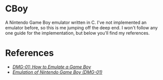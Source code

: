 # CBoy
A Nintendo Game Boy emulator written in C.
I've not implemented an emulator before, so this is me jumping off the deep end.
I won't follow any one guide for the implementation, but below you'll find my references.

# References
* [*DMG-01: How to Emulate a Game Boy*](https://blog.ryanlevick.com/DMG-01/public/book/)
* [*Emulation of Nintendo Game Boy (DMG-01)*](https://raw.githubusercontent.com/Baekalfen/PyBoy/master/PyBoy.pdf)
